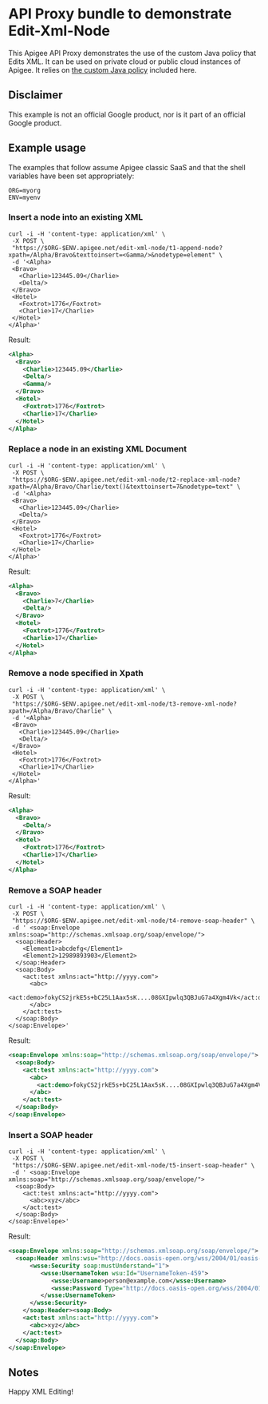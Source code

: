 # API Proxy bundle to demonstrate Edit-Xml-Node

This Apigee API Proxy demonstrates the use of the custom Java
policy that Edits XML.  It can be used on private cloud or public
cloud instances of Apigee.  It relies on [the custom Java
policy](../callout) included here.


## Disclaimer

This example is not an official Google product, nor is it part of an
official Google product.


## Example usage

The examples that follow assume Apigee classic SaaS and that the shell variables have been set appropriately:

```
ORG=myorg
ENV=myenv
```

### Insert a node into an existing XML

```
curl -i -H 'content-type: application/xml' \
 -X POST \
 "https://$ORG-$ENV.apigee.net/edit-xml-node/t1-append-node?xpath=/Alpha/Bravo&texttoinsert=<Gamma/>&nodetype=element" \
 -d '<Alpha>
 <Bravo>
   <Charlie>123445.09</Charlie>
   <Delta/>
 </Bravo>
 <Hotel>
   <Foxtrot>1776</Foxtrot>
   <Charlie>17</Charlie>
 </Hotel>
</Alpha>'
```

Result:

```xml
<Alpha>
  <Bravo>
    <Charlie>123445.09</Charlie>
    <Delta/>
    <Gamma/>
  </Bravo>
  <Hotel>
    <Foxtrot>1776</Foxtrot>
    <Charlie>17</Charlie>
  </Hotel>
</Alpha>
```

### Replace a node in an existing XML Document

```
curl -i -H 'content-type: application/xml' \
 -X POST \
 "https://$ORG-$ENV.apigee.net/edit-xml-node/t2-replace-xml-node?xpath=/Alpha/Bravo/Charlie/text()&texttoinsert=7&nodetype=text" \
 -d '<Alpha>
 <Bravo>
   <Charlie>123445.09</Charlie>
   <Delta/>
 </Bravo>
 <Hotel>
   <Foxtrot>1776</Foxtrot>
   <Charlie>17</Charlie>
 </Hotel>
</Alpha>'
```

Result:

```xml
<Alpha>
  <Bravo>
    <Charlie>7</Charlie>
    <Delta/>
  </Bravo>
  <Hotel>
    <Foxtrot>1776</Foxtrot>
    <Charlie>17</Charlie>
  </Hotel>
</Alpha>
```

### Remove a node specified in Xpath

```
curl -i -H 'content-type: application/xml' \
 -X POST \
 "https://$ORG-$ENV.apigee.net/edit-xml-node/t3-remove-xml-node?xpath=/Alpha/Bravo/Charlie" \
 -d '<Alpha>
 <Bravo>
   <Charlie>123445.09</Charlie>
   <Delta/>
 </Bravo>
 <Hotel>
   <Foxtrot>1776</Foxtrot>
   <Charlie>17</Charlie>
 </Hotel>
</Alpha>'
```

Result:

```xml
<Alpha>
  <Bravo>
    <Delta/>
  </Bravo>
  <Hotel>
    <Foxtrot>1776</Foxtrot>
    <Charlie>17</Charlie>
  </Hotel>
</Alpha>
```

### Remove a SOAP header

```
curl -i -H 'content-type: application/xml' \
 -X POST \
 "https://$ORG-$ENV.apigee.net/edit-xml-node/t4-remove-soap-header" \
 -d ' <soap:Envelope xmlns:soap="http://schemas.xmlsoap.org/soap/envelope/">
  <soap:Header>
    <Element1>abcdefg</Element1>
    <Element2>12989893903</Element2>
  </soap:Header>
  <soap:Body>
    <act:test xmlns:act="http://yyyy.com">
      <abc>
        <act:demo>fokyCS2jrkE5s+bC25L1Aax5sK....08GXIpwlq3QBJuG7a4Xgm4Vk</act:demo>
      </abc>
    </act:test>
  </soap:Body>
</soap:Envelope>'
```

Result:

```xml
<soap:Envelope xmlns:soap="http://schemas.xmlsoap.org/soap/envelope/">
  <soap:Body>
    <act:test xmlns:act="http://yyyy.com">
      <abc>
        <act:demo>fokyCS2jrkE5s+bC25L1Aax5sK....08GXIpwlq3QBJuG7a4Xgm4Vk</act:demo>
      </abc>
    </act:test>
  </soap:Body>
</soap:Envelope>
```


### Insert a SOAP header

```
curl -i -H 'content-type: application/xml' \
 -X POST \
 "https://$ORG-$ENV.apigee.net/edit-xml-node/t5-insert-soap-header" \
 -d ' <soap:Envelope xmlns:soap="http://schemas.xmlsoap.org/soap/envelope/">
  <soap:Body>
    <act:test xmlns:act="http://yyyy.com">
      <abc>xyz</abc>
    </act:test>
  </soap:Body>
</soap:Envelope>'
```

Result:

```xml
<soap:Envelope xmlns:soap="http://schemas.xmlsoap.org/soap/envelope/">
  <soap:Header xmlns:wsu="http://docs.oasis-open.org/wss/2004/01/oasis-200401-wss-wssecurity-utility-1.0.xsd" xmlns:wsse="http://docs.oasis-open.org/wss/2004/01/oasis-200401-wss-wssecurity-secext-1.0.xsd">
      <wsse:Security soap:mustUnderstand="1">
         <wsse:UsernameToken wsu:Id="UsernameToken-459">
            <wsse:Username>person@example.com</wsse:Username>
            <wsse:Password Type="http://docs.oasis-open.org/wss/2004/01/oasis-200401-wss-username-token-profile-1.0#PasswordText">VerySecret123</wsse:Password>
         </wsse:UsernameToken>
      </wsse:Security>
    </soap:Header><soap:Body>
    <act:test xmlns:act="http://yyyy.com">
      <abc>xyz</abc>
    </act:test>
  </soap:Body>
</soap:Envelope>
```

## Notes

Happy XML Editing!
